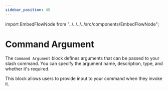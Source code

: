 ```yaml
---
sidebar_position: 45
---
```


import EmbedFlowNode from "../../../../src/components/EmbedFlowNode";

# Command Argument

The `Command Argument` block defines arguments that can be passed to your slash command. You can specify the argument name, description, type, and whether it's required.

This block allows users to provide input to your command when they invoke it.

<EmbedFlowNode type="option_command_argument" />

